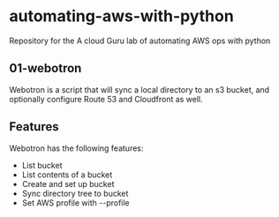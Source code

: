 # automating-aws-with-python
Repository for the A cloud Guru lab of automating AWS ops with python

## 01-webotron

Webotron is a script that will sync a local directory to an s3 bucket, and optionally configure Route 53 and Cloudfront as well.

## Features

Webotron has the following features:

- List bucket
- List contents of a bucket
- Create and set up bucket
- Sync directory tree to bucket
- Set AWS profile with --profile <profileName>
